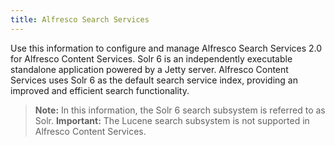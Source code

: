 ```yaml
---
title: Alfresco Search Services 
---
```


Use this information to configure and manage Alfresco Search Services 2.0 for Alfresco Content Services.
Solr 6 is an independently executable standalone application powered by a Jetty server. Alfresco Content Services uses Solr 6 as the default search service index, providing an improved and efficient search functionality.

> **Note:** In this information, the Solr 6 search subsystem is referred to as Solr.
> **Important:** The Lucene search subsystem is not supported in Alfresco Content Services.
